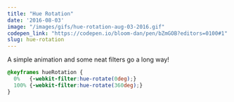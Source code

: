 ```yaml
---
title: "Hue Rotation"
date: '2016-08-03'
image: "/images/gifs/hue-rotation-aug-03-2016.gif"
codepen_link: "https://codepen.io/bloom-dan/pen/bZmGOB?editors=0100#1"
slug: hue-rotation
---
```


A simple animation and some neat filters go a long way!

```css
@keyframes hueRotation {
  0%   {-webkit-filter:hue-rotate(0deg);}
  100% {-webkit-filter:hue-rotate(360deg);}
}
```
